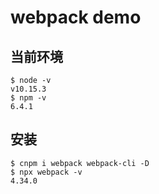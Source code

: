 # webpack demo

## 当前环境
```
$ node -v
v10.15.3
$ npm -v
6.4.1
```
## 安装
```
$ cnpm i webpack webpack-cli -D
$ npx webpack -v
4.34.0
```